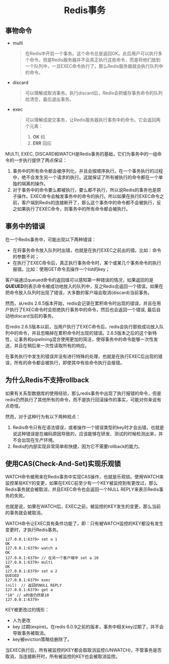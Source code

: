 # <center>Redis事务
## 事物命令
* multi
  > 在Redis中开启一个事务。这个命令总是返回OK。此后用户可以执行多个命令，但是Redis服务器并不会真正执行这些命令，而是将他们放到一个队列中，一旦EXEC命令执行了，那么Redis服务器就会执行队列中的命令。
* discard
  > 可以理解成取消事务。执行discard后，Redis会把缓存事务命令的队列给清空，最后退出事务。
* exec
  > 可以理解成提交事务，让Redis服务器执行事务中的命令。它会返回两个元素：
  > 1. **OK** 码
  > 2. **ERR** 回应

MULTI, EXEC, DISCARD和WATCH是Redis事务的基础，它们为事务中的一组命令的一步执行提供了两点保证：

1. 事务中的所有命令都会被序列化，并且会按顺序执行。在一个事务执行的过程中，绝不会发生另一个请求的执行。这就保证了所有被执行的命令都在一个单独的隔离的操作。
2. 对于事务中的命令要么都被执行，要么都不执行，所以说Redis的事务也是原子操作。EXEC命令会触发事务中的命令的执行。所以如果在执行EXEC命令之前，客户端到Redis的连接断开了，那么这个事务中的命令都不会被执行，反之如果执行了EXEC命令，则事务中的所有命令都会被执行。

## 事务中的错误
在一个Redis事务中，可能出现以下两种错误：

* 在将事务命令放入队列时出错，也就是在执行EXEC之前出的错。比如：命令的参数不对；
* 在执行了EXEC命令后，真正执行事务命令时，某个或某几个事务命令的执行报错。比如：使用GET命令去操作一个list的key；

客户端通过queued命令的返回值可以感知第一种错误的情况，如果返回的是**QUEUED**则表示命令被成功地放入的队列中，反之Redis会返回一个错误。如果在把命令放入队列时出现了错误，大多数的客户端会取消(discard)当前事务。

然而，从redis 2.6.5版本开始，redis会记录在累积命令时出现的错误，并且在用户执行了EXEC命令时会拒绝执行事务中的命令，然后也会返回一个错误, 最后自动地discard当前的事务。

在redis 2.6.5版本以前，当用户执行了EXEC命令后，redis会执行那些成功放入队列中的命令，并且忽略掉在累积命令时出现的错误。2.6.5版本之后的这个新特性，让事务和pipelining混合使用更加的简洁，使得事务中的命令能够一次性发送，并且在稍后来一次性读取所有的响应。

在事务执行中发生的错误并没有进行特殊的处理，也就是在执行EXEC后出现的错误，所有的命令都会被执行，即使其中有些命令执行会报错。

## 为什么Redis不支持rollback
如果有关系型数据库的使用经验，那么redis事务中出现了执行报错的命令，但是redis仍然执行了其他所有的命令，而不是执行回滚操作的事实，可能对你来说有点奇怪。

然而，对于这种行为有以下两种观点：

1. Redis命令只有在语法错误，或者操作一个错误类型的key时才会出错，也就是说这种错误是在编码原因导致的，应该能够在研发、测试的时候检测出来，并不会出现在生产环境。
2. Redis的内部实现非常简单和快捷，因为它不需要rollback的能力。

## 使用CAS(Check-And-Set)实现乐观锁
WATCH命令被用来在Redis事务中实现CAS操作，也就是乐观锁。使用WATCH来监控某些KEY的变更，如果在EXEC前至少有一个KEY被监控到有更改过，那么Redis事务就会被取消，并且EXEC命令也会返回一个NULL REPLY来表示Redis事务的失败。

也就是说，如果在WATCH后，EXEC之前，被监控的KEY发生的变更，那么当前的事务就会被取消。

WATCH命令让EXEC具有条件功能了，即：只有被WATCH监控的KEY都没有发生变更时，才执行Redis事务。
```
127.0.0.1:6379> set a 1
OK
127.0.0.1:6379> watch a
OK
127.0.0.1:6379> // 在另一个客户端中 set a 10
127.0.0.1:6379> multi
OK
127.0.0.1:6379> set a 2
QUEUED
127.0.0.1:6379> exec
(nil)  // 返回的NULL REPLY
127.0.0.1:6379> get a
"10" // a的值仍然是10
127.0.0.1:6379>
```
KEY被更改过的情形：

* 人为更改
* key 过期(expire)。在redis 6.0.9之前的版本，事务中相关key过期了，并不会导致事务被取消。
* key被eviction策略给删除了。

当EXEC执行后，所有被监控的KEY都会取取消监控(UNWATCH)，不管事务是否取消，当连接断开时，所有被监控的KEY也会被取消监控。
